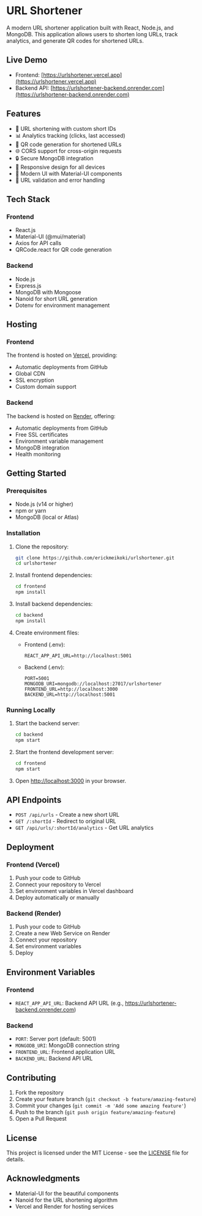 # URL Shortener

A modern URL shortener application built with React, Node.js, and MongoDB. This application allows users to shorten long URLs, track analytics, and generate QR codes for shortened URLs.

## Live Demo

- Frontend: [https://urlshortener.vercel.app](https://urlshortener.vercel.app)
- Backend API: [https://urlshortener-backend.onrender.com](https://urlshortener-backend.onrender.com)

## Features

- 🔗 URL shortening with custom short IDs
- 📊 Analytics tracking (clicks, last accessed)
- 📱 QR code generation for shortened URLs
- 🌐 CORS support for cross-origin requests
- 🔒 Secure MongoDB integration
- 📱 Responsive design for all devices
- 🎨 Modern UI with Material-UI components
- 📝 URL validation and error handling

## Tech Stack

### Frontend

- React.js
- Material-UI (@mui/material)
- Axios for API calls
- QRCode.react for QR code generation

### Backend

- Node.js
- Express.js
- MongoDB with Mongoose
- Nanoid for short URL generation
- Dotenv for environment management

## Hosting

### Frontend

The frontend is hosted on [Vercel](https://vercel.com), providing:

- Automatic deployments from GitHub
- Global CDN
- SSL encryption
- Custom domain support

### Backend

The backend is hosted on [Render](https://render.com), offering:

- Automatic deployments from GitHub
- Free SSL certificates
- Environment variable management
- MongoDB integration
- Health monitoring

## Getting Started

### Prerequisites

- Node.js (v14 or higher)
- npm or yarn
- MongoDB (local or Atlas)

### Installation

1. Clone the repository:

   ```bash
   git clone https://github.com/erickmeikoki/urlshortener.git
   cd urlshortener
   ```

2. Install frontend dependencies:

   ```bash
   cd frontend
   npm install
   ```

3. Install backend dependencies:

   ```bash
   cd backend
   npm install
   ```

4. Create environment files:
   - Frontend (.env):
     ```
     REACT_APP_API_URL=http://localhost:5001
     ```
   - Backend (.env):
     ```
     PORT=5001
     MONGODB_URI=mongodb://localhost:27017/urlshortener
     FRONTEND_URL=http://localhost:3000
     BACKEND_URL=http://localhost:5001
     ```

### Running Locally

1. Start the backend server:

   ```bash
   cd backend
   npm start
   ```

2. Start the frontend development server:

   ```bash
   cd frontend
   npm start
   ```

3. Open [http://localhost:3000](http://localhost:3000) in your browser.

## API Endpoints

- `POST /api/urls` - Create a new short URL
- `GET /:shortId` - Redirect to original URL
- `GET /api/urls/:shortId/analytics` - Get URL analytics

## Deployment

### Frontend (Vercel)

1. Push your code to GitHub
2. Connect your repository to Vercel
3. Set environment variables in Vercel dashboard
4. Deploy automatically or manually

### Backend (Render)

1. Push your code to GitHub
2. Create a new Web Service on Render
3. Connect your repository
4. Set environment variables
5. Deploy

## Environment Variables

### Frontend

- `REACT_APP_API_URL`: Backend API URL (e.g., https://urlshortener-backend.onrender.com)

### Backend

- `PORT`: Server port (default: 5001)
- `MONGODB_URI`: MongoDB connection string
- `FRONTEND_URL`: Frontend application URL
- `BACKEND_URL`: Backend API URL

## Contributing

1. Fork the repository
2. Create your feature branch (`git checkout -b feature/amazing-feature`)
3. Commit your changes (`git commit -m 'Add some amazing feature'`)
4. Push to the branch (`git push origin feature/amazing-feature`)
5. Open a Pull Request

## License

This project is licensed under the MIT License - see the [LICENSE](LICENSE) file for details.

## Acknowledgments

- Material-UI for the beautiful components
- Nanoid for the URL shortening algorithm
- Vercel and Render for hosting services
